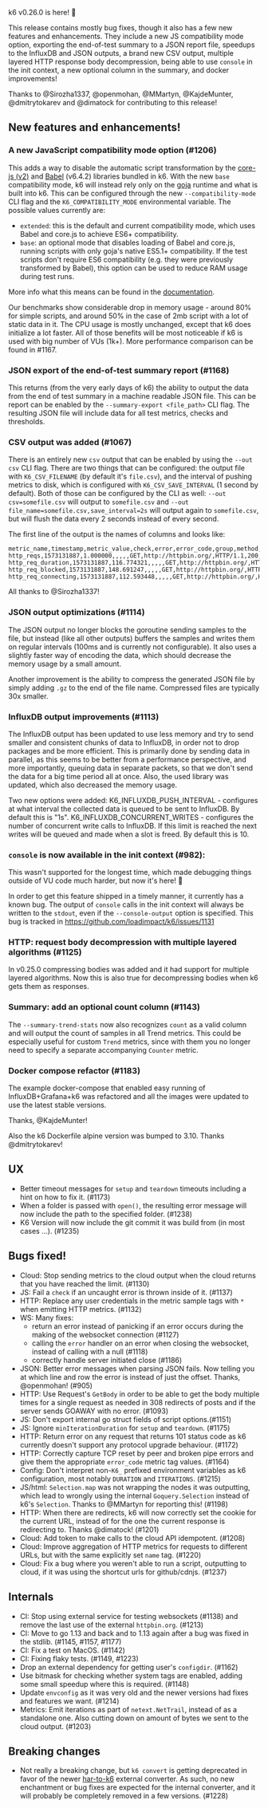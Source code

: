 k6 v0.26.0 is here! :tada:

This release contains mostly bug fixes, though it also has a few new features and enhancements. They include a new JS compatibility mode option, exporting the end-of-test summary to a JSON report file, speedups to the InfluxDB and JSON outputs, a brand new CSV output, multiple layered HTTP response body decompression, being able to use `console` in the init context, a new optional column in the summary, and docker improvements!


Thanks to  @Sirozha1337, @openmohan, @MMartyn, @KajdeMunter, @dmitrytokarev and @dimatock for contributing to this release!

## New features and enhancements!

### A new JavaScript compatibility mode option (#1206)

This adds a way to disable the automatic script transformation by the [core-js (v2)](https://github.com/zloirock/core-js) and [Babel](https://babeljs.io/) (v6.4.2) libraries bundled in k6. With the new `base` compatibility mode, k6 will instead rely only on the [goja](https://github.com/dop251/goja/) runtime and what is built into k6.
This can be configured through the new `--compatibility-mode` CLI flag and the `K6_COMPATIBILITY_MODE` environmental variable. The possible values currently are:

- `extended`: this is the default and current compatibility mode, which uses Babel and core.js to achieve ES6+ compatibility.
- `base`: an optional mode that disables loading of Babel and core.js, running scripts with only goja's native ES5.1+ compatibility. If the test scripts don't require ES6 compatibility (e.g. they were previously transformed by Babel), this option can be used to reduce RAM usage during test runs.

More info what this means can be found in the [documentation](https://docs.k6.io/docs/javascript-compatibility-mode).

Our benchmarks show considerable drop in memory usage - around 80% for simple scripts, and around 50% in the case of 2mb script with a lot of static data in it. The CPU usage is mostly unchanged, except that k6 does initialize a lot faster. All of those benefits will be most noticeable if k6 is used with big number of VUs (1k+). More performance comparison can be found in #1167.

### JSON export of the end-of-test summary report (#1168)

This returns (from the very early days of k6) the ability to output the data from the end of test summary in a machine readable JSON file.
This can be report can be enabled by the `--summary-export <file_path>` CLI flag. The resulting JSON file will include data for all test metrics, checks and thresholds.

### CSV output was added (#1067)

There is an entirely new `csv` output that can be enabled by using the `--out csv` CLI flag. There are two things that can be configured: the output file with `K6_CSV_FILENAME` (by default it's `file.csv`), and the interval of pushing metrics to disk, which is configured with `K6_CSV_SAVE_INTERVAL` (1 second by default). Both of those can be configured by the CLI as well: `--out csv=somefile.csv` will output to `somefile.csv` and `--out file_name=somefile.csv,save_interval=2s` will output again to `somefile.csv`, but will flush the data every 2 seconds instead of every second.

The first line of the output is the names of columns and looks like:
```
metric_name,timestamp,metric_value,check,error,error_code,group,method,name,proto,status,subproto,tls_version,url,extra_tags
http_reqs,1573131887,1.000000,,,,,GET,http://httpbin.org/,HTTP/1.1,200,,,http://httpbin.org/,
http_req_duration,1573131887,116.774321,,,,,GET,http://httpbin.org/,HTTP/1.1,200,,,http://httpbin.org/,
http_req_blocked,1573131887,148.691247,,,,,GET,http://httpbin.org/,HTTP/1.1,200,,,http://httpbin.org/,
http_req_connecting,1573131887,112.593448,,,,,GET,http://httpbin.org/,HTTP/1.1,200,,,http://httpbin.org/,
```

All thanks to @Sirozha1337!


### JSON output optimizations (#1114)

The JSON output no longer blocks the goroutine sending samples to the file, but instead (like all other outputs) buffers the samples and writes them on regular intervals (100ms and is currently not configurable). It also uses a slightly faster way of encoding the data, which should decrease the memory usage by a small amount.

Another improvement is the ability to compress the generated JSON file by simply adding `.gz` to the end of the file name. Compressed files are typically 30x smaller.

### InfluxDB output improvements (#1113)

The InfluxDB output has been updated to use less memory and try to send smaller and consistent chunks of data to InfluxDB, in order not to drop packages and be more efficient. This is primarily done by sending data in parallel, as this seems to be better from a performance perspective, and more importantly, queuing data in separate packets, so that we don't send the data for a big time period all at once. Also, the used library was updated, which also decreased the memory usage.

Two new options were added:
K6_INFLUXDB_PUSH_INTERVAL - configures at what interval the collected data is queued to be sent to InfluxDB. By default this is "1s".
K6_INFLUXDB_CONCURRENT_WRITES - configures the number of concurrent write calls to InfluxDB. If this limit is reached the next writes will be queued and made when a slot is freed. By default this is 10.

### `console` is now available in the init context (#982):

This wasn't supported for the longest time, which made debugging things outside of VU code much harder, but now it's here! :tada: 

In order to get this feature shipped in a timely manner, it currently has a known bug. The output of `console` calls in the init context will always be written to the `stdout`, even if the `--console-output` option is specified. This bug is tracked in https://github.com/loadimpact/k6/issues/1131

### HTTP: request body decompression with multiple layered algorithms (#1125)

In v0.25.0 compressing bodies was added and it had support for multiple layered algorithms. Now this is also true for decompressing bodies when k6 gets them as responses.


### Summary: add an optional count column (#1143)

The `--summary-trend-stats` now also recognizes `count` as a valid column and will output the count of samples in all Trend metrics. This could be especially useful for custom `Trend` metrics, since with them you no longer need to specify a separate accompanying `Counter` metric.

### Docker compose refactor (#1183)

The example docker-compose that enabled easy running of InfluxDB+Grafana+k6 was refactored and all the images were updated to use the latest stable versions.

Thanks, @KajdeMunter!

Also the k6 Dockerfile alpine version was bumped to 3.10. Thanks @dmitrytokarev!

## UX

* Better timeout messages for `setup` and `teardown` timeouts including a hint on how to fix it. (#1173)
* When a folder is passed with `open()`, the resulting error message will now include the path to the specified folder. (#1238)
* K6 Version will now include the git commit it was build from (in most cases ...). (#1235)

## Bugs fixed!
* Cloud: Stop sending metrics to the cloud output when the cloud returns that you have reached the limit. (#1130)
* JS: Fail a `check` if an uncaught error is thrown inside of it. (#1137)
* HTTP: Replace any user credentials in the metric sample tags with `*` when emitting HTTP metrics. (#1132)
* WS: Many fixes:
  - return an error instead of panicking if an error occurs during the making of the websocket connection (#1127)
  - calling the `error` handler on an error when closing the websocket, instead of calling with a null (#1118)
  - correctly handle server initiated close (#1186)
* JSON: Better error messages when parsing JSON fails. Now telling you at which line and row the error is instead of just the offset. Thanks, @openmohan! (#905)
* HTTP: Use Request's `GetBody` in order to be able to get the body multiple times for a single request as needed in 308 redirects of posts and if the server sends GOAWAY with no error. (#1093)
* JS: Don't export internal go struct fields of script options.(#1151)
* JS: Ignore `minIterationDuration` for `setup` and `teardown`. (#1175)
* HTTP: Return error on any request that returns 101 status code as k6 currently doesn't support any protocol upgrade behaviour. (#1172)
* HTTP: Correctly capture TCP reset by peer and broken pipe errors and give them the appropriate `error_code` metric tag values. (#1164)
* Config: Don't interpret non-`K6_` prefixed environment variables as k6 configuration, most notably `DURATION` and `ITERATIONS`. (#1215)
* JS/html: `Selection.map` was not wrapping the nodes it was outputting, which lead to wrongly using the internal `Goquery.Selection` instead of k6's `Selection`. Thanks to @MMartyn for reporting this! (#1198)
* HTTP: When there are redirects, k6 will now correctly set the cookie for the current URL, instead of for the one the current response is redirecting to. Thanks @dimatock! (#1201)
* Cloud: Add token to make calls to the cloud API idempotent. (#1208)
* Cloud: Improve aggregation of HTTP metrics for requests to different URLs, but with the same explicitly set `name` tag. (#1220)
* Cloud: Fix a bug where you weren't able to run a script, outputting to cloud, if it was using the shortcut urls for github/cdnjs. (#1237)


## Internals

* CI: Stop using external service for testing websockets (#1138) and remove the last use of the external `httpbin.org`. (#1213)
* CI: Move to go 1.13 and back and to 1.13 again after a bug was fixed in the stdlib. (#1145, #1157, #1177)
* CI: Fix a test on MacOS. (#1142)
* CI: Fixing flaky tests. (#1149, #1223)
* Drop an external dependency for getting user's `configdir`. (#1162)
* Use bitmask for checking whether system tags are enabled, adding some small speedup where this is required. (#1148)
* Update `envconfig` as it was very old and the newer versions had fixes and features we want. (#1214)
* Metrics: Emit iterations as part of `netext.NetTrail`, instead of as a standalone one. Also cutting down on amount of bytes we sent to the cloud output. (#1203)

## Breaking changes

* Not really a breaking change, but `k6 convert` is getting deprecated in favor of the newer [har-to-k6](https://github.com/loadimpact/har-to-k6) external converter. As such, no new enchantment or bug fixes are expected for the internal converter, and it will probably be completely removed in a few versions. (#1228)
